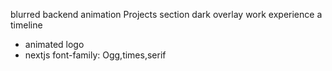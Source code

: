 blurred backend animation
Projects section dark overlay
work experience a timeline
- animated logo
- nextjs
font-family: Ogg,times,serif